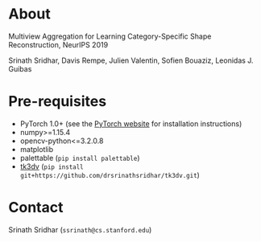 # About
Multiview Aggregation for Learning Category-Specific Shape Reconstruction, NeurIPS 2019

Srinath Sridhar, Davis Rempe, Julien Valentin, Sofien Bouaziz, Leonidas J. Guibas

# Pre-requisites

- PyTorch 1.0+ (see the [PyTorch website][1] for installation instructions)
- numpy>=1.15.4
- opencv-python<=3.2.0.8
- matplotlib
- palettable (`pip install palettable`)
- [tk3dv][2] (`pip install git+https://github.com/drsrinathsridhar/tk3dv.git`)

[1]: https://pytorch.org/
[2]: https://github.com/drsrinathsridhar/tk3dv

# Contact

Srinath Sridhar (`ssrinath@cs.stanford.edu`)